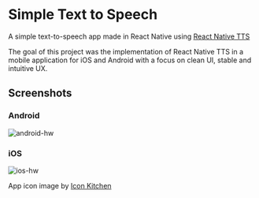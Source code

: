 # Simple Text to Speech
A simple text-to-speech app made in React Native using <a href="https://github.com/ak1394/react-native-tts">React Native TTS</a>

The goal of this project was the implementation of React Native TTS in a mobile application for iOS and Android with a focus on clean UI, stable and intuitive UX.

## Screenshots
### Android
![android-hw](https://github.com/PBPospisil/tts/assets/21959159/2ffd99bb-776a-4157-87a8-1c04eddc92a3)
### iOS
![ios-hw](https://github.com/PBPospisil/tts/assets/21959159/a52afb61-1c5a-43f7-aae5-9843a4658842)


App icon image by <a href="https://icon.kitchen/i/H4sIAAAAAAAAA6tWKkvMKU0tVrKqVkpJLMoOyUjNTVWySkvMKU6t1VHKzU8pzQHJRisl5qUU5WemKOkoZeYXA8ny1CSl2FoApT8%2BHkAAAAA%3D">Icon Kitchen</a>